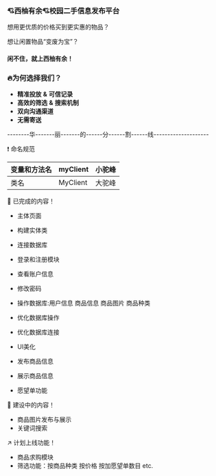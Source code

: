 ###  :cupid:西柚有余:cupid:校园二手信息发布平台

想用更优质的价格买到更实惠的物品？

想让闲置物品“变废为宝”？

#### 闲不住，就上西柚有余！



### :fire:为何选择我们？

- **精准投放** **&** **可信记录**
- **高效的筛选** **&** **搜索机制**
- **双向沟通渠道**
- **无需寄送**

--------华-------丽-------的------分------割------线--------------------

:exclamation:  命名规范

| 变量和方法名 | myClient | 小驼峰 |
| ------------ | -------- | ------ |
| 类名         | MyClient | 大驼峰 |

:clap: 已完成的内容​！

- 主体页面
- 构建实体类
- 连接数据库
- 登录和注册模块
- 查看账户信息
- 修改密码

- 操作数据库:用户信息 商品信息 商品图片 商品种类
- 优化数据库操作
- 优化数据库连接
- UI美化
- 发布商品信息
- 展示商品信息
- 愿望单功能

:hammer:  建设中的内容！

- 商品图片发布与展示
- 关键词搜索

:arrow_upper_right:  计划上线功能！

- 商品求购模块
- 筛选功能：按商品种类 按价格 按加愿望单数目 etc.
